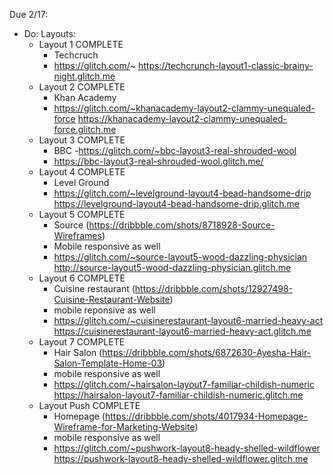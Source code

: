 Due 2/17:

- Do: Layouts:
  - Layout 1 COMPLETE
    - Techcruch
    - https://glitch.com/~
    https://techcrunch-layout1-classic-brainy-night.glitch.me
  - Layout 2 COMPLETE
    - Khan Academy
    - https://glitch.com/~khanacademy-layout2-clammy-unequaled-force
    https://khanacademy-layout2-clammy-unequaled-force.glitch.me
  - Layout 3 COMPLETE
    - BBC
    -https://glitch.com/~bbc-layout3-real-shrouded-wool
    - https://bbc-layout3-real-shrouded-wool.glitch.me/
  - Layout 4 COMPLETE
    - Level Ground
    - https://glitch.com/~levelground-layout4-bead-handsome-drip
    https://levelground-layout4-bead-handsome-drip.glitch.me
  - Layout 5 COMPLETE
    - Source (https://dribbble.com/shots/8718928-Source-Wireframes)
    - Mobile responsive as well
    - https://glitch.com/~source-layout5-wood-dazzling-physician
    http://source-layout5-wood-dazzling-physician.glitch.me
  - Layout 6 COMPLETE
    - Cuisine restaurant (https://dribbble.com/shots/12927498-Cuisine-Restaurant-Website)
    - mobile reponsive as well
    - https://glitch.com/~cuisinerestaurant-layout6-married-heavy-act
    https://cuisinerestaurant-layout6-married-heavy-act.glitch.me
  - Layout 7 COMPLETE
    - Hair Salon (https://dribbble.com/shots/6872630-Ayesha-Hair-Salon-Template-Home-03)
    - mobile responsive as well
    - https://glitch.com/~hairsalon-layout7-familiar-childish-numeric
    https://hairsalon-layout7-familiar-childish-numeric.glitch.me
  - Layout Push COMPLETE
    - Homepage (https://dribbble.com/shots/4017934-Homepage-Wireframe-for-Marketing-Website)
    - mobile responsive as well
    - https://glitch.com/~pushwork-layout8-heady-shelled-wildflower
    https://pushwork-layout8-heady-shelled-wildflower.glitch.me